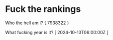 # Fuck the rankings

Who the hell am I?
{ 7938322 }

What fucking year is it?
[ 2024-10-13T06:00:00Z ]
